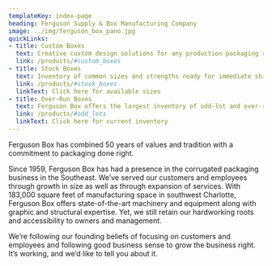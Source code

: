 ```yaml
---
templateKey: index-page
heading: Ferguson Supply & Box Manufacturing Company
image: ../img/ferguson_box_pano.jpg
quickLinks:
- title: Custom Boxes
  text: Creative custom design solutions for any production packaging requirements.
  link: /products/#custom_boxes
- title: Stock Boxes
  text: Inventory of common sizes and strengths ready for immediate shipment.
  link: /products/#stock_boxes
  linkText: Click here for available sizes
- title: Over-Run Boxes
  text: Ferguson Box offers the largest inventory of odd-lot and over-run boxes in the southeast at closeout pricing.
  link: /products/#odd_lots
  linkText: Click here for current inventory
---
```

Ferguson Box has combined 50 years of values and tradition with a commitment to packaging done right.

Since 1959, Ferguson Box has had a presence in the corrugated packaging business in the Southeast.  We’ve served our customers and employees through growth in size as well as through expansion of services.  With 183,000 square feet of manufacturing space in southwest Charlotte, Ferguson Box offers state-of-the-art machinery and equipment along with graphic and structural expertise. Yet, we still retain our hardworking roots and accessibility to owners and management.

We’re following our founding beliefs of focusing on customers and employees and following good business sense to grow the business right. It’s working, and we’d like to tell you about it.